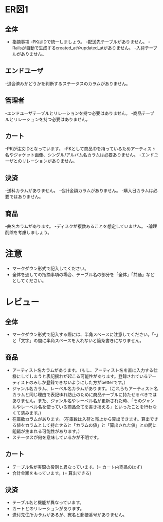 # ER図1
## 全体
- 指摘事項
-PKはIDで統一しましょう。
-配送先テーブルがありません。
-Railsが自動で生成するcreated_atやupdated_atがありません。
-入荷テーブルがありません。

## エンドユーザ
-退会済みかどうかを判断するステータスのカラムがありません。

## 管理者
-エンドユーザテーブルとリレーションを持つ必要はありません。
-商品テーブルとリレーションを持つ必要はありません。

## カート
-PKが注文IDとなっています。
-FKとして商品IDを持っているためアーティスト名やジャケット画像、シングル/アルバム名カラムは必要ありません。
-エンドユーザとのリレーションがありません。

## 決済
-送料カラムがありません。
-合計金額カラムがありません。
-購入日カラムは必要ではありません。

## 商品
-曲名カラムがあります。
-ディスクが複数あることを想定していません。
-論理削除を考慮しましょう。

# 注意
* マークダウン形式で記入してください。
* 全体を通しての指摘事項の場合、テーブル名の部分を「全体」「共通」などとしてください。


# レビュー
## 全体
- マークダウン形式で記入する際には、半角スペースに注意してください。「-」と「文字」の間に半角スペースを入れないと箇条書きになりません。

## 商品
- アーティスト名カラムがあります。（もし、アーティスト名を直に入力する仕様にしてしまうと表記揺れが起こる可能性があります。登録されているアーティストのみしか登録できないようにした方がbetterです。）
- ジャンル名カラム、レーベル名カラムがあります。（これらもアーティスト名カラムと同じ理由で表記ゆれ防止のために商品テーブルに持たせるべきではありません。また、ジャンル名やレーベル名が更新された時、「そのジャンルやレーベル名を使っている商品全てを書き換える」といったことを行わなくて済みます。）
- 在庫数カラムがあります。（在庫数は入荷と売上から算出できます。算出できる値をカラムとして持たせると「カラムの値」と「算出された値」との間に齟齬が生まれる可能性があります。）
- ステータスが何を意味しているかが不明です。

## カート
- テーブル名が実際の役割と異なっています。(= カート内商品のはず)
- 合計金額をもっています。(= 算出できる)

## 決済
- テーブル名と機能が異なっています。
- カートとのリレーションがあります。
- 送付先住所カラムがあるが、宛名と郵便番号がありません。
